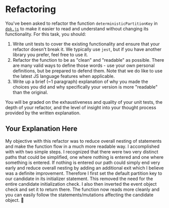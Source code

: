 # Refactoring

You've been asked to refactor the function `deterministicPartitionKey` in [`dpk.js`](dpk.js) to make it easier to read and understand without changing its functionality. For this task, you should:

1. Write unit tests to cover the existing functionality and ensure that your refactor doesn't break it. We typically use `jest`, but if you have another library you prefer, feel free to use it.
2. Refactor the function to be as "clean" and "readable" as possible. There are many valid ways to define those words - use your own personal definitions, but be prepared to defend them. Note that we do like to use the latest JS language features when applicable.
3. Write up a brief (~1 paragraph) explanation of why you made the choices you did and why specifically your version is more "readable" than the original.

You will be graded on the exhaustiveness and quality of your unit tests, the depth of your refactor, and the level of insight into your thought process provided by the written explanation.

## Your Explanation Here

My  objective with this refactor was to reduce overall nesting of statements and make the function flow in a much more readable way. I accomplished with with two simple steps. I recognized that there were two very distinct paths that could be simplified, one where nothing is entered and one where something is entered. If nothing is entered our path could simply end very early and reduce overall nesting by adding an additional exit which I believe was a definite improvement. Therefore I first set the default partition key to our candidate in its initializer statement. This removed the need for the entire candidate initialization check. I also then inverted the event object check and set it to return there. The function now reads more cleanly and you can easily follow the statements/mutations affecting the candidate object. :triumph: